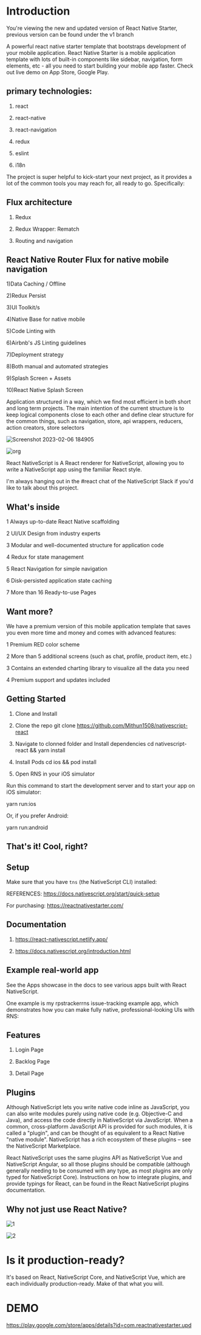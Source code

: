 # Introduction
You're viewing the new and updated version of React Native Starter, previous version can be found under the v1 branch

A powerful react native starter template that bootstraps development of your mobile application. React Native Starter is a mobile application template with lots of built-in components like sidebar, navigation, form elements, etc - all you need to start building your mobile app faster. Check out live demo on App Store, Google Play.

## primary technologies:
1) react

2) react-native

3) react-navigation

4) redux

5) eslint

6) i18n

The project is super helpful to kick-start your next project, as it provides a lot of the common tools you may reach for, all ready to go. Specifically:

## Flux architecture
1) Redux

2) Redux Wrapper: Rematch

3) Routing and navigation

## React Native Router Flux for native mobile navigation

1)Data Caching / Offline

2)Redux Persist

3)UI Toolkit/s

4)Native Base for native mobile

5)Code Linting with

6)Airbnb's JS Linting guidelines

7)Deployment strategy

8)Both manual and automated strategies

9)Splash Screen + Assets

10)React Native Splash Screen


Application structured in a way, which we find most efficient in both short and long term projects. The main intention of the current structure is to keep logical components close to each other and define clear structure for the common things, such as navigation, store, api wrappers, reducers, action creators, store selectors

![Screenshot 2023-02-06 184905](https://user-images.githubusercontent.com/93249038/216981955-0446ddee-409d-4379-b433-07d5506c9728.png)


![org](https://user-images.githubusercontent.com/93249038/216987267-b833766e-9a99-45c8-907e-1590a6eebefb.jpg)

React NativeScript is A React renderer for NativeScript, allowing you to write a NativeScript app using the familiar React style.

I'm always hanging out in the #react chat of the NativeScript Slack if you'd like to talk about this project.

## What's inside
1 Always up-to-date React Native scaffolding

2 UI/UX Design from industry experts

3 Modular and well-documented structure for application code

4 Redux for state management

5 React Navigation for simple navigation

6 Disk-persisted application state caching

7 More than 16 Ready-to-use Pages

## Want more?
We have a premium version of this mobile application template that saves you even more time and money and comes with advanced features:

1 Premium RED color scheme

2 More than 5 additional screens (such as chat, profile, product item, etc.)

3 Contains an extended charting library to visualize all the data you need

4 Premium support and updates included

## Getting Started
1. Clone and Install

2.  Clone the repo git clone https://github.com/Mithun1508/nativescript-react 

3. Navigate to clonned folder and Install dependencies
cd nativescript-react && yarn install

4. Install Pods
cd ios && pod install

2. Open RNS in your iOS simulator

Run this command to start the development server and to start your app on iOS simulator:

yarn run:ios

Or, if you prefer Android:

yarn run:android
## That's it! Cool, right?


## Setup
 Make sure that you have `tns` (the NativeScript CLI) installed:
 
 REFERENCES:   https://docs.nativescript.org/start/quick-setup

For purchasing: https://reactnativestarter.com/

## Documentation
1) https://react-nativescript.netlify.app/

2) https://docs.nativescript.org/introduction.html


## Example real-world app
See the Apps showcase in the docs to see various apps built with React NativeScript.

One example is my rpstrackerrns issue-tracking example app, which demonstrates how you can make fully native, professional-looking UIs with RNS:

## Features		
1) Login Page

2) Backlog Page

3) Detail Page

## Plugins
Although NativeScript lets you write native code inline as JavaScript, you can also write modules purely using native code (e.g. Objective-C and Java), and access the code directly in NativeScript via JavaScript. When a common, cross-platform JavaScript API is provided for such modules, it is called a "plugin", and can be thought of as equivalent to a React Native "native module". NativeScript has a rich ecosystem of these plugins – see the NativeScript Marketplace.

React NativeScript uses the same plugins API as NativeScript Vue and NativeScript Angular, so all those plugins should be compatible (although generally needing to be consumed with any type, as most plugins are only typed for NativeScript Core). Instructions on how to integrate plugins, and provide typings for React, can be found in the React NativeScript plugins documentation.

## Why not just use React Native?

![1](https://user-images.githubusercontent.com/93249038/216986355-e242d15a-faab-4ad0-89ec-363ec27ec74e.png)

![2](https://user-images.githubusercontent.com/93249038/216986389-c1017de6-863d-4dd5-944b-00ac9a21ad4e.png)


# Is it production-ready?

It's based on React, NativeScript Core, and NativeScript Vue, which are each individually production-ready. Make of that what you will.

# DEMO
https://play.google.com/store/apps/details?id=com.reactnativestarter.upd
